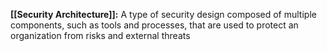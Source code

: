 **[[Security Architecture]]:** A type of security design composed of multiple components, such as tools and processes, that are used to protect an organization from risks and external threats